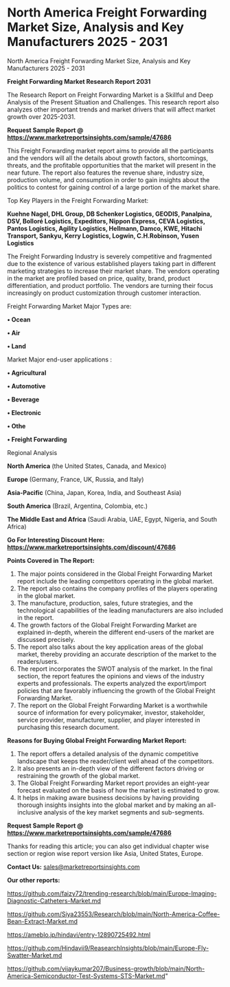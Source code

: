 # North America Freight Forwarding Market Size, Analysis and Key Manufacturers 2025 - 2031
North America Freight Forwarding Market Size, Analysis and Key Manufacturers 2025 - 2031

<strong>Freight Forwarding Market Research Report 2031</strong>

The Research Report on Freight Forwarding Market is a Skillful and Deep Analysis of the Present Situation and Challenges. This research report also analyzes other important trends and market drivers that will affect market growth over 2025-2031.

<strong>Request Sample Report @ <a href=https://www.marketreportsinsights.com/sample/47686>https://www.marketreportsinsights.com/sample/47686</a></strong>

This Freight Forwarding market report aims to provide all the participants and the vendors will all the details about growth factors, shortcomings, threats, and the profitable opportunities that the market will present in the near future. The report also features the revenue share, industry size, production volume, and consumption in order to gain insights about the politics to contest for gaining control of a large portion of the market share.

Top Key Players in the Freight Forwarding Market:

<strong>Kuehne Nagel, DHL Group, DB Schenker Logistics, GEODIS, Panalpina, DSV, Bolloré Logistics, Expeditors, Nippon Express, CEVA Logistics, Pantos Logistics, Agility Logistics, Hellmann, Damco, KWE, Hitachi Transport, Sankyu, Kerry Logistics, Logwin, C.H.Robinson, Yusen Logistics</strong>

The Freight Forwarding Industry is severely competitive and fragmented due to the existence of various established players taking part in different marketing strategies to increase their market share. The vendors operating in the market are profiled based on price, quality, brand, product differentiation, and product portfolio. The vendors are turning their focus increasingly on product customization through customer interaction.

Freight Forwarding Market Major Types are:

<strong>•  Ocean

•  Air

•  Land</strong>

Market Major end-user applications :

<strong>•  Agricultural

•  Automotive

•  Beverage

•  Electronic

•  Othe

•  Freight Forwarding</strong>

Regional Analysis

</u><strong><b>North America</b></strong> (the United States, Canada, and Mexico)

<strong><b>Europe </b></strong>(Germany, France, UK, Russia, and Italy)

<strong><b>Asia-Pacific</b></strong> (China, Japan, Korea, India, and Southeast Asia)

<strong><b>South America</b></strong> (Brazil, Argentina, Colombia, etc.)

<strong><b>The Middle East and Africa</b></strong> (Saudi Arabia, UAE, Egypt, Nigeria, and South Africa)

<strong>Go For Interesting Discount Here: <a href=https://www.marketreportsinsights.com/discount/47686>https://www.marketreportsinsights.com/discount/47686</a></strong>

<strong>Points Covered in The Report:</strong>
<ol>
  <li>The major points considered in the Global Freight Forwarding Market report include the leading competitors operating in the global market.</li>
  <li>The report also contains the company profiles of the players operating in the global market.</li>
  <li>The manufacture, production, sales, future strategies, and the technological capabilities of the leading manufacturers are also included in the report.</li>
  <li>The growth factors of the Global Freight Forwarding Market are explained in-depth, wherein the different end-users of the market are discussed precisely.</li>
  <li>The report also talks about the key application areas of the global market, thereby providing an accurate description of the market to the readers/users.</li>
  <li>The report incorporates the SWOT analysis of the market. In the final section, the report features the opinions and views of the industry experts and professionals. The experts analyzed the export/import policies that are favorably influencing the growth of the Global Freight Forwarding Market.</li>
  <li>The report on the Global Freight Forwarding Market is a worthwhile source of information for every policymaker, investor, stakeholder, service provider, manufacturer, supplier, and player interested in purchasing this research document.</li>
</ol>
<strong>Reasons for Buying Global Freight Forwarding Market Report:</strong>

<ol>
  <li>The report offers a detailed analysis of the dynamic competitive landscape that keeps the reader/client well ahead of the competitors.</li>
  <li>It also presents an in-depth view of the different factors driving or restraining the growth of the global market.</li>
  <li>The Global Freight Forwarding Market report provides an eight-year forecast evaluated on the basis of how the market is estimated to grow.</li>
  <li>It helps in making aware business decisions by having providing thorough insights insights into the global market and by making an all-inclusive analysis of the key market segments and sub-segments.</li>
</ol>
<strong>Request Sample Report @ <a href=https://www.marketreportsinsights.com/sample/47686>https://www.marketreportsinsights.com/sample/47686</a></strong>


Thanks for reading this article; you can also get individual chapter wise section or region wise report version like Asia, United States, Europe.

<strong>Contact Us:</strong>
sales@marketreportsinsights.com

<strong>Our other reports:</strong>

<a href=https://github.com/faizy72/trending-research/blob/main/Europe-Imaging-Diagnostic-Catheters-Market.md>https://github.com/faizy72/trending-research/blob/main/Europe-Imaging-Diagnostic-Catheters-Market.md</a>

<a href=https://github.com/Siya23553/Research/blob/main/North-America-Coffee-Bean-Extract-Market.md>https://github.com/Siya23553/Research/blob/main/North-America-Coffee-Bean-Extract-Market.md</a>

<a href=https://ameblo.jp/hindavi/entry-12890725492.html>https://ameblo.jp/hindavi/entry-12890725492.html</a>

<a href=https://github.com/Hindavii9/ReasearchInsights/blob/main/Europe-Fly-Swatter-Market.md>https://github.com/Hindavii9/ReasearchInsights/blob/main/Europe-Fly-Swatter-Market.md</a>

<a href=https://github.com/vijaykumar207/Business-growth/blob/main/North-America-Semiconductor-Test-Systems-STS-Market.md>https://github.com/vijaykumar207/Business-growth/blob/main/North-America-Semiconductor-Test-Systems-STS-Market.md</a>"
